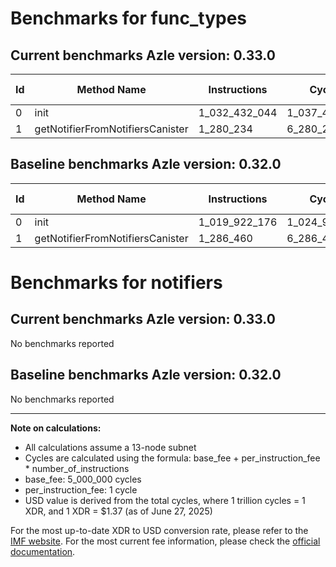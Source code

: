# Benchmarks for func_types

## Current benchmarks Azle version: 0.33.0
| Id | Method Name | Instructions | Cycles | USD | USD/Million Calls | Change |
|-----------|-------------|------------|--------|-----|--------------|-------|
| 0 | init | 1_032_432_044 | 1_037_432_044 | $0.0014212819 | $1_421.28 | <font color="red">+12_509_868</font> |
| 1 | getNotifierFromNotifiersCanister | 1_280_234 | 6_280_234 | $0.0000086039 | $8.60 | <font color="green">-6_226</font> |

## Baseline benchmarks Azle version: 0.32.0
| Id | Method Name | Instructions | Cycles | USD | USD/Million Calls |
|-----------|-------------|------------|--------|-----|--------------|
| 0 | init | 1_019_922_176 | 1_024_922_176 | $0.0014041434 | $1_404.14 |
| 1 | getNotifierFromNotifiersCanister | 1_286_460 | 6_286_460 | $0.0000086125 | $8.61 |

# Benchmarks for notifiers

## Current benchmarks Azle version: 0.33.0
No benchmarks reported

## Baseline benchmarks Azle version: 0.32.0
No benchmarks reported



---

**Note on calculations:**
- All calculations assume a 13-node subnet
- Cycles are calculated using the formula: base_fee + per_instruction_fee \* number_of_instructions
- base_fee: 5_000_000 cycles
- per_instruction_fee: 1 cycle
- USD value is derived from the total cycles, where 1 trillion cycles = 1 XDR, and 1 XDR = $1.37 (as of June 27, 2025)

For the most up-to-date XDR to USD conversion rate, please refer to the [IMF website](https://www.imf.org/external/np/fin/data/rms_sdrv.aspx).
For the most current fee information, please check the [official documentation](https://internetcomputer.org/docs/references/cycles-cost-formulas).